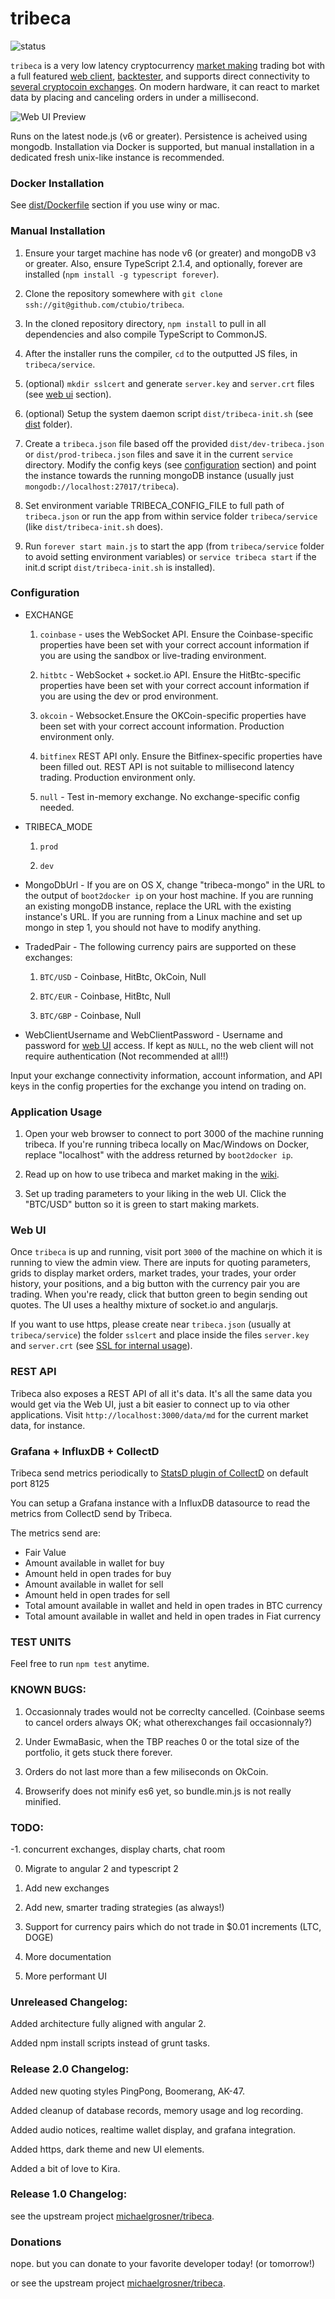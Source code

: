 # tribeca

![status](https://david-dm.org/ctubio/tribeca.svg)

`tribeca` is a very low latency cryptocurrency [market making](https://github.com/ctubio/tribeca/blob/master/HOWTO.md#what-is-market-making) trading bot with a full featured [web client](https://github.com/ctubio/tribeca#web-ui), [backtester](https://github.com/ctubio/tribeca/blob/master/HOWTO.md#how-can-i-test-new-trading-strategies), and supports direct connectivity to [several cryptocoin exchanges](https://github.com/ctubio/tribeca#configuration). On modern hardware, it can react to market data by placing and canceling orders in under a millisecond.

![Web UI Preview](https://raw.githubusercontent.com/ctubio/tribeca/master/dist/img/web_ui_preview.png)

Runs on the latest node.js (v6 or greater). Persistence is acheived using mongodb. Installation via Docker is supported, but manual installation in a dedicated fresh unix-like instance is recommended.

### Docker Installation

See [dist/Dockerfile](https://github.com/ctubio/tribeca/tree/master/dist#dockerfile) section if you use winy or mac.

### Manual Installation

1. Ensure your target machine has node v6 (or greater) and mongoDB v3 or greater. Also, ensure TypeScript 2.1.4, and optionally, forever are installed (`npm install -g typescript forever`).

2. Clone the repository somewhere with `git clone ssh://git@github.com/ctubio/tribeca`.

3. In the cloned repository directory, `npm install` to pull in all dependencies and also compile TypeScript to CommonJS.

4. After the installer runs the compiler, `cd` to the outputted JS files, in `tribeca/service`.

5. (optional) `mkdir sslcert` and generate `server.key` and `server.crt` files (see [web ui](https://github.com/ctubio/tribeca#web-ui) section).

6. (optional) Setup the system daemon script `dist/tribeca-init.sh` (see [dist](https://github.com/ctubio/tribeca/tree/master/dist) folder).

7. Create a `tribeca.json` file based off the provided `dist/dev-tribeca.json` or `dist/prod-tribeca.json` files and save it in the current `service` directory. Modify the config keys (see [configuration](https://github.com/ctubio/tribeca#configuration) section) and point the instance towards the running mongoDB instance (usually just `mongodb://localhost:27017/tribeca`).

8. Set environment variable TRIBECA_CONFIG_FILE to full path of `tribeca.json` or run the app from within service folder `tribeca/service` (like `dist/tribeca-init.sh` does).

9. Run `forever start main.js` to start the app (from `tribeca/service` folder to avoid setting environment variables) or `service tribeca start` if the init.d script `dist/tribeca-init.sh` is installed).

### Configuration

  * EXCHANGE

    1. `coinbase` - uses the WebSocket API. Ensure the Coinbase-specific properties have been set with your correct account information if you are using the sandbox or live-trading environment.

    2. `hitbtc` - WebSocket + socket.io API. Ensure the HitBtc-specific properties have been set with your correct account information if you are using the dev or prod environment.

    3. `okcoin` - Websocket.Ensure the OKCoin-specific properties have been set with your correct account information. Production environment only.

    4. `bitfinex` REST API only. Ensure the Bitfinex-specific properties have been filled out. REST API is not suitable to millisecond latency trading. Production environment only.

    5. `null` - Test in-memory exchange. No exchange-specific config needed.

  * TRIBECA_MODE

    1. `prod`

    2. `dev`

  * MongoDbUrl - If you are on OS X, change "tribeca-mongo" in the URL to the output of `boot2docker ip` on your host machine. If you are running an existing mongoDB instance, replace the URL with the existing instance's URL. If you are running from a Linux machine and set up mongo in step 1, you should not have to modify anything.

  * TradedPair - The following currency pairs are supported on these exchanges:

    1. `BTC/USD` - Coinbase, HitBtc, OkCoin, Null

    2. `BTC/EUR` - Coinbase, HitBtc, Null

    3. `BTC/GBP` - Coinbase, Null

  * WebClientUsername and WebClientPassword - Username and password for [web UI](https://github.com/ctubio/tribeca#web-ui) access. If kept as `NULL`, no the web client will not require authentication (Not recommended at all!!)

Input your exchange connectivity information, account information, and API keys in the config properties for the exchange you intend on trading on.

### Application Usage

1. Open your web browser to connect to port 3000 of the machine running tribeca. If you're running tribeca locally on Mac/Windows on Docker, replace "localhost" with the address returned by `boot2docker ip`.

2. Read up on how to use tribeca and market making in the [wiki](https://github.com/ctubio/tribeca/blob/master/HOWTO.md).

3. Set up trading parameters to your liking in the web UI. Click the "BTC/USD" button so it is green to start making markets.

### Web UI

Once `tribeca` is up and running, visit port `3000` of the machine on which it is running to view the admin view. There are inputs for quoting parameters, grids to display market orders, market trades, your trades, your order history, your positions, and a big button with the currency pair you are trading. When you're ready, click that button green to begin sending out quotes. The UI uses a healthy mixture of socket.io and angularjs.

If you want to use https, please create near `tribeca.json` (usually at `tribeca/service`) the folder `sslcert` and place inside the files `server.key` and `server.crt` (see [SSL for internal usage](http://www.akadia.com/services/ssh_test_certificate.html)).

### REST API

Tribeca also exposes a REST API of all it's data. It's all the same data you would get via the Web UI, just a bit easier to connect up to via other applications. Visit `http://localhost:3000/data/md` for the current market data, for instance.

### Grafana + InfluxDB + CollectD

Tribeca send metrics periodically to [StatsD plugin of CollectD](https://collectd.org/wiki/index.php/Plugin:StatsD) on default port 8125

You can setup a Grafana instance with a InfluxDB datasource to read the metrics from CollectD send by Tribeca.

The metrics send are:

 * Fair Value
 * Amount available in wallet for buy
 * Amount held in open trades for buy
 * Amount available in wallet for sell
 * Amount held in open trades for sell
 * Total amount available in wallet and held in open trades in BTC currency
 * Total amount available in wallet and held in open trades in Fiat currency

### TEST UNITS

Feel free to run `npm test` anytime.

### KNOWN BUGS:

1. Occasionnaly trades would not be correclty cancelled. (Coinbase seems to cancel orders always OK; what otherexchanges fail occasionnaly?)

2. Under EwmaBasic, when the TBP reaches 0 or the total size of the portfolio, it gets stuck there forever.

3. Orders do not last more than a few miliseconds on OkCoin.

4. Browserify does not minify es6 yet, so bundle.min.js is not really minified.

### TODO:

-1. concurrent exchanges, display charts, chat room

0. Migrate to angular 2 and typescript 2

1. Add new exchanges

2. Add new, smarter trading strategies (as always!)

3. Support for currency pairs which do not trade in $0.01 increments (LTC, DOGE)

4. More documentation

5. More performant UI

### Unreleased Changelog:

Added architecture fully aligned with angular 2.

Added npm install scripts instead of grunt tasks.

### Release 2.0 Changelog:

Added new quoting styles PingPong, Boomerang, AK-47.

Added cleanup of database records, memory usage and log recording.

Added audio notices, realtime wallet display, and grafana integration.

Added https, dark theme and new UI elements.

Added a bit of love to Kira.

### Release 1.0 Changelog:

see the upstream project [michaelgrosner/tribeca](https://github.com/michaelgrosner/tribeca).

### Donations

nope. but you can donate to your favorite developer today! (or tomorrow!)

or see the upstream project [michaelgrosner/tribeca](https://github.com/michaelgrosner/tribeca).
